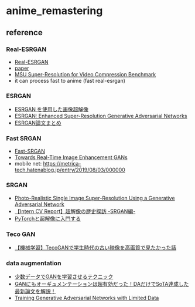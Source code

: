 # anime_remastering
## reference
### Real-ESRGAN 
- [Real-ESRGAN](https://github.com/xinntao/Real-ESRGAN)
- [paper](https://arxiv.org/pdf/2107.10833.pdf)
- [MSU Super-Resolution for Video Compression Benchmark](https://videoprocessing.ai/benchmarks/super-resolution-for-video-compression.html)
- it can process fast to anime (fast real-esrgan)
### ESRGAN
- [ESRGAN を使用した画像超解像](https://tensorflow.google.cn/hub/tutorials/image_enhancing?hl=ja)
- [ESRGAN: Enhanced Super-Resolution Generative Adversarial Networks](https://arxiv.org/pdf/1809.00219.pdf)
- [ESRGAN論文まとめ](https://qiita.com/yuji_tech/items/43274a5cb2b794fd90a9)
### Fast SRGAN
- [Fast-SRGAN](https://github.com/HasnainRaz/Fast-SRGAN)
- [Towards Real-Time Image Enhancement GANs](https://www.small-pixels.com/images/demos/h264-fast-artifact-removal-crf-28/TowardsReal-TimeImageEnhancementGANs.pdf)
- mobile net: https://metrica-tech.hatenablog.jp/entry/2019/08/03/000000
### SRGAN
- [Photo-Realistic Single Image Super-Resolution Using a Generative Adversarial Network](https://arxiv.org/pdf/1609.04802.pdf)
- [【Intern CV Report】超解像の歴史探訪 -SRGAN編-](https://buildersbox.corp-sansan.com/entry/2019/04/29/110000)
- [PyTorchと超解像に入門する](https://buildersbox.corp-sansan.com/entry/2019/02/21/110000)
### Teco GAN
- [【機械学習】TecoGANで学生時代の古い映像を高画質で見たかった話](https://note.com/thedesignium/n/n79b4043d875d)
### data augmentation
- [少数データでGANを学習させるテクニック](https://ai-scholar.tech/articles/gan/gan_Elastic_weight_consolidation)
- [GANにもオーギュメンテーションは超有効だった！DAだけでSoTA達成した最新論文を解説！](https://qiita.com/omiita/items/3d967f30fcf73c435c6f)
- [Training Generative Adversarial Networks with Limited Data](https://arxiv.org/pdf/2006.06676.pdf)

